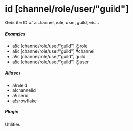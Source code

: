 # id [channel/role/user/"guild"]

Gets the ID of a channel, role, user, guild, etc...
			

##### Examples

* a!id [channel/role/user/"guild"] @role
* a!id [channel/role/user/"guild"] #channel
* a!id [channel/role/user/"guild"] guild
* a!id [channel/role/user/"guild"] @user


##### Aliases

* a!roleid
* a!channelid
* a!userid
* a!snowflake


##### Plugin
Utilities